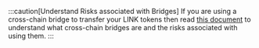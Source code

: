 :::caution[Understand Risks associated with Bridges]
If you are using a cross-chain bridge to transfer your LINK tokens then read [this document](/resources/bridge-risks) to understand what cross-chain bridges are and the risks associated with using them.
:::
